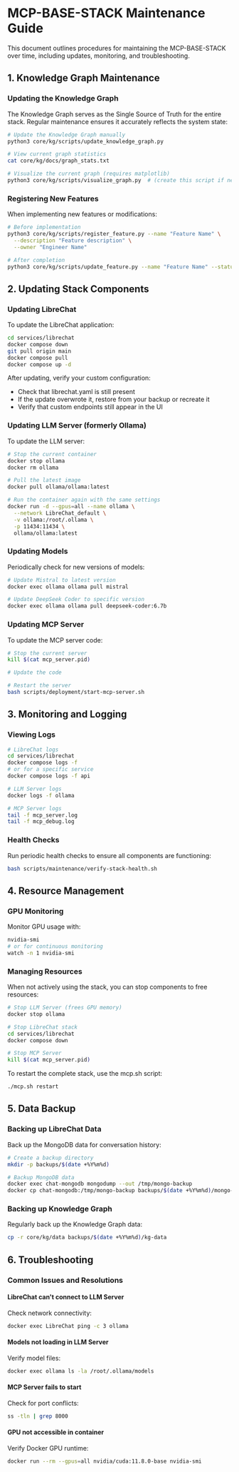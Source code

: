 # MCP-BASE-STACK Maintenance Guide

This document outlines procedures for maintaining the MCP-BASE-STACK over time, including updates, monitoring, and troubleshooting.

## 1. Knowledge Graph Maintenance

### Updating the Knowledge Graph

The Knowledge Graph serves as the Single Source of Truth for the entire stack. Regular maintenance ensures it accurately reflects the system state:

```bash
# Update the Knowledge Graph manually
python3 core/kg/scripts/update_knowledge_graph.py

# View current graph statistics
cat core/kg/docs/graph_stats.txt

# Visualize the current graph (requires matplotlib)
python3 core/kg/scripts/visualize_graph.py  # (create this script if needed)
```

### Registering New Features
When implementing new features or modifications:

```bash
# Before implementation
python3 core/kg/scripts/register_feature.py --name "Feature Name" \
  --description "Feature description" \
  --owner "Engineer Name"

# After completion
python3 core/kg/scripts/update_feature.py --name "Feature Name" --status "completed"
```

## 2. Updating Stack Components

### Updating LibreChat
To update the LibreChat application:

```bash
cd services/librechat
docker compose down
git pull origin main
docker compose pull
docker compose up -d
```

After updating, verify your custom configuration:
- Check that librechat.yaml is still present
- If the update overwrote it, restore from your backup or recreate it
- Verify that custom endpoints still appear in the UI

### Updating LLM Server (formerly Ollama)
To update the LLM server:

```bash
# Stop the current container
docker stop ollama
docker rm ollama

# Pull the latest image
docker pull ollama/ollama:latest

# Run the container again with the same settings
docker run -d --gpus=all --name ollama \
  --network LibreChat_default \
  -v ollama:/root/.ollama \
  -p 11434:11434 \
  ollama/ollama:latest
```

### Updating Models
Periodically check for new versions of models:

```bash
# Update Mistral to latest version
docker exec ollama ollama pull mistral

# Update DeepSeek Coder to specific version
docker exec ollama ollama pull deepseek-coder:6.7b
```

### Updating MCP Server
To update the MCP server code:

```bash
# Stop the current server
kill $(cat mcp_server.pid)

# Update the code

# Restart the server
bash scripts/deployment/start-mcp-server.sh
```

## 3. Monitoring and Logging

### Viewing Logs
```bash
# LibreChat logs
cd services/librechat
docker compose logs -f
# or for a specific service
docker compose logs -f api

# LLM Server logs
docker logs -f ollama

# MCP Server logs
tail -f mcp_server.log
tail -f mcp_debug.log
```

### Health Checks
Run periodic health checks to ensure all components are functioning:

```bash
bash scripts/maintenance/verify-stack-health.sh
```

## 4. Resource Management

### GPU Monitoring
Monitor GPU usage with:

```bash
nvidia-smi
# or for continuous monitoring
watch -n 1 nvidia-smi
```

### Managing Resources
When not actively using the stack, you can stop components to free resources:

```bash
# Stop LLM Server (frees GPU memory)
docker stop ollama

# Stop LibreChat stack
cd services/librechat
docker compose down

# Stop MCP Server
kill $(cat mcp_server.pid)
```

To restart the complete stack, use the mcp.sh script:

```bash
./mcp.sh restart
```

## 5. Data Backup

### Backing up LibreChat Data
Back up the MongoDB data for conversation history:

```bash
# Create a backup directory
mkdir -p backups/$(date +%Y%m%d)

# Backup MongoDB data
docker exec chat-mongodb mongodump --out /tmp/mongo-backup
docker cp chat-mongodb:/tmp/mongo-backup backups/$(date +%Y%m%d)/mongo-backup
```

### Backing up Knowledge Graph
Regularly back up the Knowledge Graph data:

```bash
cp -r core/kg/data backups/$(date +%Y%m%d)/kg-data
```

## 6. Troubleshooting

### Common Issues and Resolutions

#### LibreChat can't connect to LLM Server
Check network connectivity:

```bash
docker exec LibreChat ping -c 3 ollama
```

#### Models not loading in LLM Server
Verify model files:

```bash
docker exec ollama ls -la /root/.ollama/models
```

#### MCP Server fails to start
Check for port conflicts:

```bash
ss -tln | grep 8000
```

#### GPU not accessible in container
Verify Docker GPU runtime:

```bash
docker run --rm --gpus=all nvidia/cuda:11.8.0-base nvidia-smi